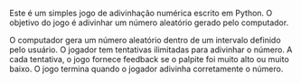 Este é um simples jogo de adivinhação numérica escrito em Python. O objetivo do jogo é adivinhar um número aleatório gerado pelo computador.

O computador gera um número aleatório dentro de um intervalo definido pelo usuário.
O jogador tem tentativas ilimitadas para adivinhar o número.
A cada tentativa, o jogo fornece feedback se o palpite foi muito alto ou muito baixo.
O jogo termina quando o jogador adivinha corretamente o número.
